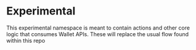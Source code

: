 # Experimental

This experimental namespace is meant to contain actions and other core logic that consumes Wallet APIs. These will replace the usual flow found within this repo
